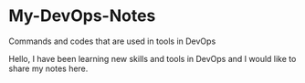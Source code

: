 # My-DevOps-Notes
Commands and codes that are used in tools in DevOps

Hello, I have been learning new skills and tools in DevOps and I would like to share my notes here. 
